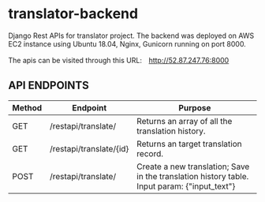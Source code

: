 # translator-backend
Django Rest APIs for translator project. The backend was deployed on AWS EC2 instance using Ubuntu 18.04, Nginx, Gunicorn running on port 8000.

The apis can be visited through this URL:　http://52.87.247.76:8000

## API ENDPOINTS
| Method | Endpoint | Purpose |
|--|--|--|
| GET | /restapi/translate/ | Returns an array of all the translation history. |
| GET | /restapi/translate/{id} | Returns an target translation record. |
| POST | /restapi/translate/ | Create a new translation; Save in the translation history table. Input param: {"input_text"} |
